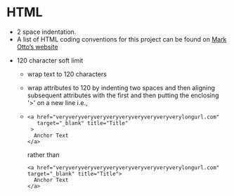# HTML

- 2 space indentation.
- A list of HTML coding conventions for this project can be found on [Mark Otto’s website](http://codeguide.co/)

* 120 character soft limit

  - wrap text to 120 characters

  - wrap attributes to 120 by indenting two spaces and then aligning subsequent attributes with the first and then putting the enclosing '>' on a new line i.e.,

  - ```
    <a href="veryveryveryveryveryveryveryveryveryverylongurl.com"
       target="_blank" title="Title"
     >
      Anchor Text
    </a>
    ```

    rather than

    ```
    <a href="veryveryveryveryveryveryveryveryveryverylongurl.com" target="_blank" title="Title">
      Anchor Text
    </a>
    ```

  ​
